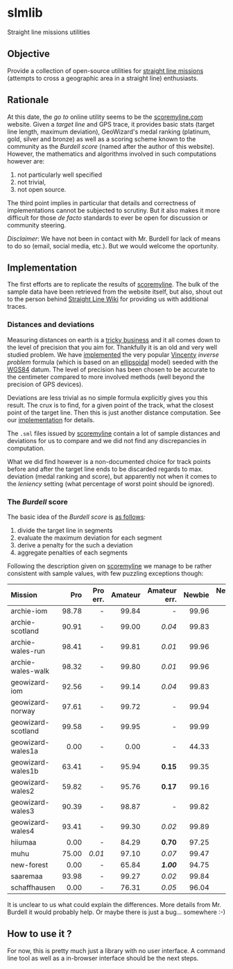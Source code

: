 # slmlib
Straight line missions utilities

## Objective
Provide a collection of open-source utilities for [straight line missions](https://en.wikipedia.org/wiki/GeoWizard#Straight_line_missions)
(attempts to cross a geographic area in a straight line) enthusiasts.

## Rationale
At this date, the *go to* online utility seems to be the [scoremyline.com](https://scoremyline.com/)
website. Given a *target line* and GPS trace, it provides basic stats (target line length, maximum
deviation), GeoWizard's medal ranking (platinum, gold, silver and bronze) as well as a scoring
scheme known to the community as the *Burdell score* (named after the author of this website).
However, the mathematics and algorithms involved in such computations however are:
  1. not particularly well specified
  2. not trivial,
  3. not open source.

The third point implies in particular that details and correctness of implementations cannot be
subjected to scrutiny. But it also makes it more difficult for those *de facto* standards to ever be
open for discussion or community steering.

*Disclaimer*: We have not been in contact with Mr. Burdell for lack of means to do so (email, social
media, etc.). But we would welcome the oportunity.

## Implementation
The first efforts are to replicate the results of [scoremyline](https://scoremyline.com/). The bulk
of the sample data have been retrieved from the website itself, but also, shout out to the person
behind [Straight Line Wiki](https://straightline.wiki/) for providing us with additional traces.

### Distances and deviations
Measuring distances on earth is a [tricky business](https://en.wikipedia.org/wiki/Geographical_distance)
and it all comes down to the level of precision that you aim for. Thankfully it is an old and very
well studied problem. We have [implemented](./src/wsg84.rs) the very popular [Vincenty](https://en.wikipedia.org/wiki/Vincenty%27s_formulae)
*inverse problem* formula (which is based on an [ellipsoidal](https://en.wikipedia.org/wiki/Spheroid)
model) seeded with the [WGS84](https://en.wikipedia.org/wiki/World_Geodetic_System#WGS84) datum. The
level of precision has been chosen to be accurate to the centimeter compared to more involved
methods (well beyond the precision of GPS devices).

Deviations are less trivial as no simple formula explicitly gives you this result. The crux is to
find, for a given point of the track, what the closest point of the target line. Then this is just
another distance computation. See our [implementation](./src/stats.rs) for details.

The `.sml` files issued by [scoremyline](https://scoremyline.com/) contain a lot of sample distances
and deviations for us to compare and we did not find any discrepancies in computation.

What we did find however is a non-documented choice for track points before and after the target
line ends to be discarded regards to max. deviation (medal ranking and score), but apparently not
when it comes to the *leniency* setting (what percentage of worst point should be ignored).

### The *Burdell* score
The basic idea of the *Burdell score* is [as follows](./src/burdell.rs):
  1. divide the target line in segments
  2. evaluate the maximum deviation for each segment
  3. derive a penalty for the such a deviation
  4. aggregate penalties of each segments

Following the description given on [scoremyline](https://scoremyline.com/) we manage to be rather
consistent with sample values, with few puzzling exceptions though:

| Mission            | Pro          | Pro err.     | Amateur      | Amateur err. | Newbie       | Newbie err.  |
|:-------------------|-------------:|-------------:|-------------:|-------------:|-------------:|-------------:|
| archie-iom         |        98.78 |            - |        99.84 |            - |        99.96 |            - |
| archie-scotland    |        90.91 |            - |        99.00 |       *0.04* |        99.83 |       *0.02* |
| archie-wales-run   |        98.41 |            - |        99.81 |       *0.01* |        99.96 |       *0.01* |
| archie-wales-walk  |        98.32 |            - |        99.80 |       *0.01* |        99.96 |            - |
| geowizard-iom      |        92.56 |            - |        99.14 |       *0.04* |        99.83 |       *0.01* |
| geowizard-norway   |        97.61 |            - |        99.72 |            - |        99.94 |            - |
| geowizard-scotland |        99.58 |            - |        99.95 |            - |        99.99 |            - |
| geowizard-wales1a  |         0.00 |            - |         0.00 |            - |        44.33 |   ***3.70*** |
| geowizard-wales1b  |        63.41 |            - |        95.94 |     **0.15** |        99.35 |       *0.05* |
| geowizard-wales2   |        59.82 |            - |        95.76 |     **0.17** |        99.16 |       *0.01* |
| geowizard-wales3   |        90.39 |            - |        98.87 |            - |        99.82 |       *0.01* |
| geowizard-wales4   |        93.41 |            - |        99.30 |       *0.02* |        99.89 |       *0.01* |
| hiiumaa            |         0.00 |            - |        84.29 |     **0.70** |        97.25 |       *0.01* |
| muhu               |        75.00 |       *0.01* |        97.10 |      *0.07*  |        99.47 |       *0.01* |
| new-forest         |         0.00 |            - |        65.84 |   ***1.00*** |        94.75 |       *0.01* |
| saaremaa           |        93.98 |            - |        99.27 |       *0.02* |        99.84 |            - |
| schaffhausen       |         0.00 |            - |        76.31 |       *0.05* |        96.04 |   ***1.00*** |

It is unclear to us what could explain the differences. More details from Mr. Burdell it would
probably help. Or maybe there is just a bug... somewhere :-)

## How to use it ?
For now, this is pretty much just a library with no user interface. A command line tool as well as
a in-browser interface should be the next steps.
